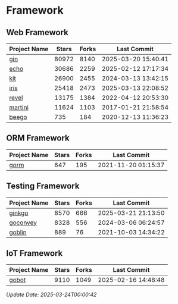 # Framework

## Web Framework
| Project Name | Stars | Forks | Last Commit |
| ------------ | ----- | ----- | ----------- |
| [gin](https://github.com/gin-gonic/gin) | 80972 | 8140 | 2025-03-20 15:40:41 |
| [echo](https://github.com/labstack/echo) | 30686 | 2259 | 2025-02-12 17:17:34 |
| [kit](https://github.com/go-kit/kit) | 26900 | 2455 | 2024-03-13 13:42:15 |
| [iris](https://github.com/kataras/iris) | 25418 | 2473 | 2025-03-13 22:08:52 |
| [revel](https://github.com/revel/revel) | 13175 | 1384 | 2022-04-12 20:53:30 |
| [martini](https://github.com/go-martini/martini) | 11624 | 1103 | 2017-01-21 21:58:54 |
| [beego](https://github.com/astaxie/beego) | 735 | 184 | 2020-12-13 11:36:23 |

## ORM Framework
| Project Name | Stars | Forks | Last Commit |
| ------------ | ----- | ----- | ----------- |
| [gorm](https://github.com/jinzhu/gorm) | 647 | 195 | 2021-11-20 01:15:37 |

## Testing Framework
| Project Name | Stars | Forks | Last Commit |
| ------------ | ----- | ----- | ----------- |
| [ginkgo](https://github.com/onsi/ginkgo) | 8570 | 666 | 2025-03-21 21:13:50 |
| [goconvey](https://github.com/smartystreets/goconvey) | 8328 | 556 | 2024-03-06 06:24:57 |
| [goblin](https://github.com/franela/goblin) | 889 | 76 | 2021-10-03 14:34:22 |

## IoT Framework
| Project Name | Stars | Forks | Last Commit |
| ------------ | ----- | ----- | ----------- |
| [gobot](https://github.com/hybridgroup/gobot) | 9110 | 1049 | 2025-02-16 14:48:48 |

*Update Date: 2025-03-24T00:00:42*